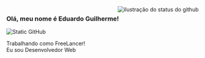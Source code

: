 <img align='right' src="https://github-readme-stats.vercel.app/api?username=iuricode&show_icons=true&title_color=783c00&text_color=af552e&icon_color=783c00&bg_color=f8efd4&cache_seconds=2300" alt="ilustração do status do github">

### Olá, meu nome é Eduardo Guilherme!

<img src="https://img.shields.io/static/v1?label=Overview&message=Eduardo Guilherme&color=f8efd4&style=for-the-badge&logo=GitHub" alt="Static GitHub">

<p>Trabalhando como FreeLancer!<br/> Eu sou Desenvolvedor Web</p>
